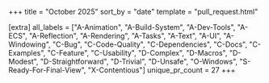 +++
title = "October 2025"
sort_by = "date"
template = "pull_request.html"

[extra]
all_labels = ["A-Animation", "A-Build-System", "A-Dev-Tools", "A-ECS", "A-Reflection", "A-Rendering", "A-Tasks", "A-Text", "A-UI", "A-Windowing", "C-Bug", "C-Code-Quality", "C-Dependencies", "C-Docs", "C-Examples", "C-Feature", "C-Usability", "D-Complex", "D-Macros", "D-Modest", "D-Straightforward", "D-Trivial", "D-Unsafe", "O-Windows", "S-Ready-For-Final-View", "X-Contentious"]
unique_pr_count = 27
+++
